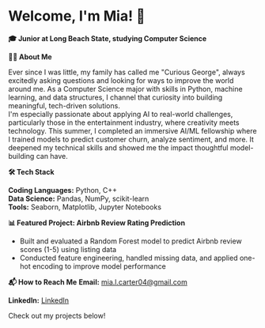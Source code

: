 # Welcome, I'm Mia! 👋

**🎓 Junior at Long Beach State, studying Computer Science**

**👩‍💻 About Me**

Ever since I was little, my family has called me "Curious George", always excitedly asking questions and looking for ways to improve the world around me. As a Computer Science major with skills in Python, machine learning, and data structures, I channel that curiosity into building meaningful, tech-driven solutions.  
I'm especially passionate about applying AI to real-world challenges, particularly those in the entertainment industry, where creativity meets technology. This summer, I completed an immersive AI/ML fellowship where I trained models to predict customer churn, analyze sentiment, and more. It deepened my technical skills and showed me the impact thoughtful model-building can have.

**🛠️ Tech Stack**

**Coding Languages:** Python, C++  
**Data Science:** Pandas, NumPy, scikit-learn  
**Tools:** Seaborn, Matplotlib, Jupyter Notebooks

**📊 Featured Project: Airbnb Review Rating Prediction**
- Built and evaluated a Random Forest model to predict Airbnb review scores (1-5) using listing data
- Conducted feature engineering, handled missing data, and applied one-hot encoding to improve model performance

**📬 How to Reach Me**
**Email:** mia.l.carter04@gmail.com

**LinkedIn:** [LinkedIn](https://www.linkedin.com/in/mialcarter)

Check out my projects below!
